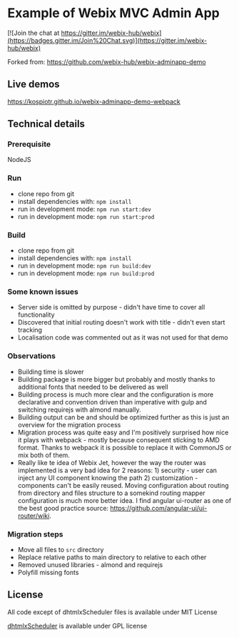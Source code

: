 Example of Webix MVC Admin App
===============================

[![Join the chat at https://gitter.im/webix-hub/webix](https://badges.gitter.im/Join%20Chat.svg)](https://gitter.im/webix-hub/webix) 

Forked from: https://github.com/webix-hub/webix-adminapp-demo


Live demos
----------

https://kospiotr.github.io/webix-adminapp-demo-webpack

Technical details
------------------

### Prerequisite

NodeJS

### Run

- clone repo from git
- install dependencies with: `npm install`
- run in development mode: `npm run start:dev`
- run in development mode: `npm run start:prod`

### Build

- clone repo from git
- install dependencies with: `npm install`
- run in development mode: `npm run build:dev`
- run in development mode: `npm run build:prod`

### Some known issues

- Server side is omitted by purpose - didn't have time to cover all functionality
- Discovered that initial routing doesn't work with title - didn't even start tracking
- Localisation code was commented out as it was not used for that demo

### Observations

- Building time is slower
- Building package is more bigger but probably and mostly thanks to additional fonts that needed to be delivered as well
- Building process is much more clear and the configuration is more declarative and convention driven than imperative with gulp and switching requirejs with almond manually.
- Building output can be and should be optimized further as this is just an overview for the migration process
- Migration process was quite easy and I'm positively surprised how nice it plays with webpack - mostly because consequent sticking to AMD format. Thanks to webpack it is possible to replace it with CommonJS or mix both of them.
- Really like te idea of Webix Jet, however the way the router was implemented is a very bad idea for 2 reasons: 1) security - user can inject any UI component knowing the path 2) customization - components can't be easily reused. Moving configuration about routing from directory and files structure to a somekind routing mapper configuration is much more better idea. I find angular ui-router as one of the best good practice source: https://github.com/angular-ui/ui-router/wiki. 
 
 ### Migration steps
 
 - Move all files to `src` directory
 - Replace relative paths to main directory to relative to each other
 - Removed unused libraries - almond and requirejs
 - Polyfill missing fonts

License
---------

All code except of dhtmlxScheduler files is available under MIT License

[dhtmlxScheduler](http://dhtmlx.com/docs/products/dhtmlxScheduler/) is available under GPL license
